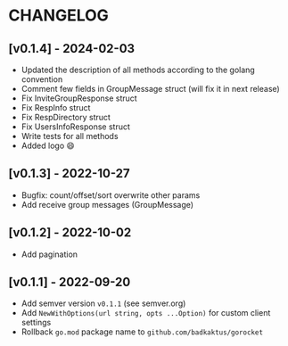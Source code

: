 # CHANGELOG

## [v0.1.4] - 2024-02-03
- Updated the description of all methods according to the golang convention
- Comment few fields in GroupMessage struct (will fix it in next release)
- Fix InviteGroupResponse struct
- Fix RespInfo struct
- Fix RespDirectory struct
- Fix UsersInfoResponse struct
- Write tests for all methods
- Added logo 😄 

## [v0.1.3] - 2022-10-27
- Bugfix: count/offset/sort overwrite other params
- Add receive group messages (GroupMessage)

## [v0.1.2] - 2022-10-02
- Add pagination

## [v0.1.1] - 2022-09-20

- Add semver version `v0.1.1` (see semver.org)
- Add `NewWithOptions(url string, opts ...Option)` for custom client settings
- Rollback `go.mod` package name to `github.com/badkaktus/gorocket`
